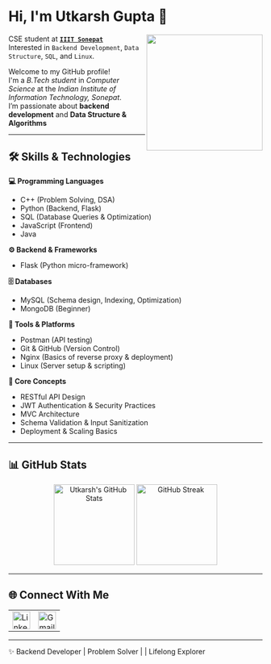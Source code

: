 # Hi, I'm Utkarsh Gupta 👋

<img align='right' src="https://media1.giphy.com/media/v1.Y2lkPTc5MGI3NjExY2pnMHJoam1iY2Y1bW90Y3dncG0yeHNmeWdtNWRxc2R6M2hnMDdndCZlcD12MV9pbnRlcm5hbF9naWZfYnlfaWQmY3Q9cw/5eLDrEaRGHegx2FeF2/giphy.webp" width="230">

CSE student at [**`IIIT Sonepat`**](https://www.iiitsonepat.ac.in/) </br>
Interested in `Backend Development`, `Data Structure`, `SQL`, and `Linux`.</br>

Welcome to my GitHub profile!  
I'm a *B.Tech student* in *Computer Science* at the *Indian Institute of Information Technology, Sonepat*.  
I’m passionate about **backend development** and **Data Structure & Algorithms**

---

## 🛠️ Skills & Technologies  

**💻 Programming Languages**  
- C++ (Problem Solving, DSA)  
- Python (Backend, Flask)  
- SQL (Database Queries & Optimization)  
- JavaScript (Frontend)
- Java

**⚙️ Backend & Frameworks**  
- Flask (Python micro-framework)    

**🗄️ Databases**  
- MySQL (Schema design, Indexing, Optimization)  
- MongoDB (Beginner)  

**🧰 Tools & Platforms**  
- Postman (API testing)  
- Git & GitHub (Version Control)  
- Nginx (Basics of reverse proxy & deployment)  
- Linux (Server setup & scripting)  

**🔑 Core Concepts**  
- RESTful API Design  
- JWT Authentication & Security Practices  
- MVC Architecture  
- Schema Validation & Input Sanitization  
- Deployment & Scaling Basics  

---

## 📊 GitHub Stats  

<p align="center">
  <img src="https://github-readme-stats.vercel.app/api?username=guptaautkarsh&show_icons=true&theme=merko&hide_border=true" alt="Utkarsh's GitHub Stats" height="160"/>
  <img src="https://github-readme-streak-stats.herokuapp.com/?user=guptaautkarsh&theme=green_nur&hide_border=true" alt="GitHub Streak" height="160"/>
</p>

---

## 🌐 Connect With Me  

<table border="0">
  <tr>
    <td>
      <a href="www.linkedin.com/in/utkarshgupta31" target="_blank">
        <img src="https://cdn.jsdelivr.net/gh/devicons/devicon/icons/linkedin/linkedin-original.svg" alt="LinkedIn" width="35" height="35"/>
      </a>
    </td>
    <td>
      <a href="mailto:utkarshgupta3125@gmail.com" target="_blank">
        <img src="https://www.svgrepo.com/show/349378/gmail.svg" alt="Gmail" width="35" height="35"/>
      </a>
    </td>
  </tr>
</table>

---

✨ Backend Developer | Problem Solver |  | Lifelong Explorer
